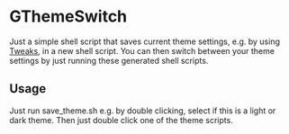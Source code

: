 # GThemeSwitch

Just a simple shell script that saves current theme settings, e.g. by using [Tweaks](https://wiki.gnome.org/Apps/Tweaks),
in a new shell script. You can then switch between your theme settings by just running these generated shell scripts.

## Usage

Just run save_theme.sh e.g. by double clicking, select if this is a light or dark theme. Then just double click one of the
theme scripts.
